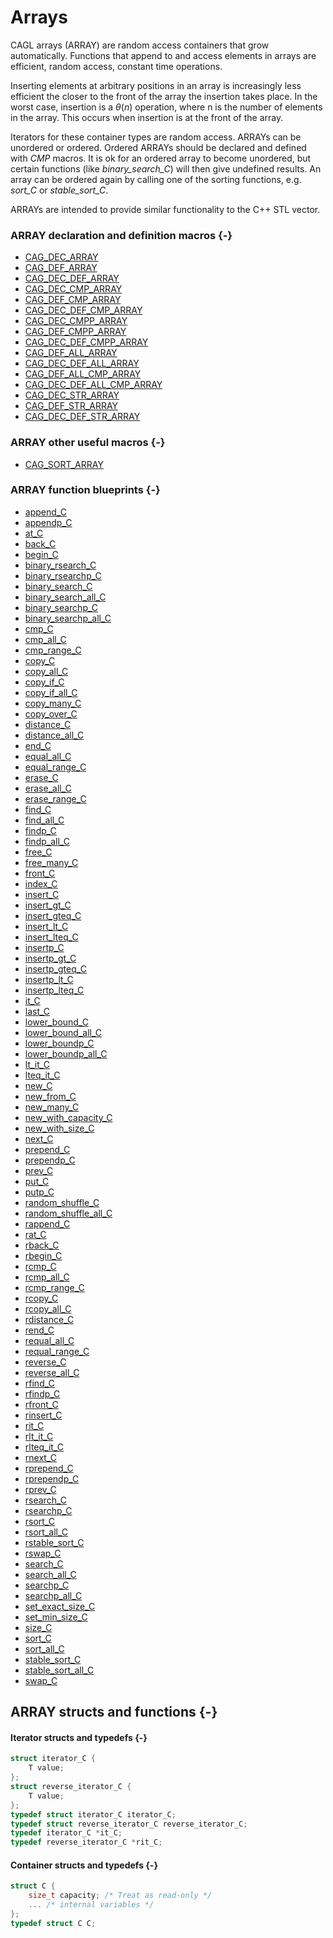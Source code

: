 # Arrays

CAGL arrays (ARRAY) are random access containers that grow automatically. Functions that append to and access elements in arrays are efficient, random access, constant time operations.

Inserting elements at arbitrary positions in an array is increasingly less efficient the closer to the front of the array the insertion takes place. In the worst case, insertion is a $\theta(n)$ operation, where n is the number of elements in the array. This occurs when insertion is at the front of the array.

Iterators for these container types are random access. ARRAYs can be unordered  or ordered. Ordered ARRAYs should be declared and defined with *CMP* macros. It is ok for an ordered array to become unordered, but certain functions (like *binary_search_C*) will then give undefined results. An array can be ordered again by calling one of the sorting functions, e.g. *sort_C* or *stable_sort_C*.

ARRAYs are intended to provide similar functionality to the C++ STL vector.

### ARRAY declaration and definition macros {-}

- [CAG_DEC_ARRAY](#cag_dec_array)
- [CAG_DEF_ARRAY](#cag_def_array)
- [CAG_DEC_DEF_ARRAY](#cag_dec_def_array)
- [CAG_DEC_CMP_ARRAY](#cag_dec_cmp_array)
- [CAG_DEF_CMP_ARRAY](#cag_def_cmp_array)
- [CAG_DEC_DEF_CMP_ARRAY](#cag_dec_def_cmp_array)
- [CAG_DEC_CMPP_ARRAY](#cag_dec_cmpp_array)
- [CAG_DEF_CMPP_ARRAY](#cag_def_cmpp_array)
- [CAG_DEC_DEF_CMPP_ARRAY](#cag_dec_def_cmpp_array)
- [CAG_DEF_ALL_ARRAY](#cag_def_all_array)
- [CAG_DEC_DEF_ALL_ARRAY](#cag_dec_def_all_array)
- [CAG_DEF_ALL_CMP_ARRAY](#cag_def_all_cmp_array)
- [CAG_DEC_DEF_ALL_CMP_ARRAY](#cag_dec_def_all_cmp_array)
- [CAG_DEC_STR_ARRAY](#cag_dec_str_array)
- [CAG_DEF_STR_ARRAY](#cag_def_str_array)
- [CAG_DEC_DEF_STR_ARRAY](#cag_dec_def_str_array)

### ARRAY other useful macros {-}

- [CAG_SORT_ARRAY](#cag_sort_array)

### ARRAY function blueprints {-}

- [append_C](#append_C-ad)
- [appendp_C](#appendp_C-ad)
- [at_C](#at_C-adhst)
- [back_C](#back_C)
- [begin_C](#begin_C-adhst)
- [binary_rsearch_C](#binary_rsearch_C-a)
- [binary_rsearchp_C](#binary_rsearchp_C-a)
- [binary_search_C](#binary_search_C-a)
- [binary_search_all_C](#binary_search_all_C-a)
- [binary_searchp_C](#binary_searchp_C-a)
- [binary_searchp_all_C](#binary_searchp_all_C-a)
- [cmp_C](#cmp_C-adst)
- [cmp_all_C](#cmp_all_C-adst)
- [cmp_range_C](#cmp_range_C-adst)
- [copy_C](#copy_C-adhst)
- [copy_all_C](#copy_all_C-adhst)
- [copy_if_C](#copy_if_C-adhst)
- [copy_if_all_C](#copy_if_all_C-adhst)
- [copy_many_C](#copy_many_C-adhst)
- [copy_over_C](#copy_over_C-adhst)
- [distance_C](#distance_C-adhst)
- [distance_all_C](#distance_all_C-adhst)
- [end_C](#end_C-adhst)
- [equal_all_C](#equal_all_C-adst)
- [equal_range_C](#equal_range_C-adst)
- [erase_C](#erase_C-adht)
- [erase_all_C](#erase_all_C-adhst)
- [erase_range_C](#erase_range_C-adhst)
- [find_C](#find_C-adhst)
- [find_all_C](#find_all_C-adhst)
- [findp_C](#findp_C-adhst)
- [findp_all_C](#findp_all_C-adhst)
- [free_C](#free_C-adhst)
- [free_many_C](#free_many_C-adhst)
- [front_C](#front_C-adst)
- [index_C](#index_C-adhst)
- [insert_C](#insert_C-adht)
- [insert_gt_C](#insert_gt_C-ad)
- [insert_gteq_C](#insert_gteq_C-ad)
- [insert_lt_C](#insert_lt_C-ad)
- [insert_lteq_C](#insert_lteq_C-ad)
- [insertp_C](#insertp_C-adht)
- [insertp_gt_C](#insertp_gt_C-ad)
- [insertp_gteq_C](#insertp_gteq_C-ad)
- [insertp_lt_C](#insertp_lt_C-ad)
- [insertp_lteq_C](#insertp_lteq_C-ad)
- [it_C](#it_C-adhst)
- [last_C](#last_C)
- [lower_bound_C](#lower_bound_C-a)
- [lower_bound_all_C](#lower_bound_all_C-a)
- [lower_boundp_C](#lower_boundp_C-a)
- [lower_boundp_all_C](#lower_boundp_all_C-a)
- [lt_it_C](#lt_it_C-ad)
- [lteq_it_C](#lteq_it_C-ad)
- [new_C](#new_C-adhst)
- [new_from_C](#new_from_C-adhst)
- [new_many_C](#new_many_C-adhst)
- [new_with_capacity_C](#new_with_capacity_C-a)
- [new_with_size_C](#new_with_size_C-a)
- [next_C](#next_C-adhst)
- [prepend_C](#prepend_C-ads)
- [prependp_C](#prependp_C-ads)
- [prev_C](#prev_C-adt)
- [put_C](#put_C-adhst)
- [putp_C](#putp_C)
- [random_shuffle_C](#random_shuffle_C-ad)
- [random_shuffle_all_C](#random_shuffle_all_C-ad)
- [rappend_C](#rappend_C-a)
- [rat_C](#rat_C-adt)
- [rback_C](#rback_C-a)
- [rbegin_C](#rbegin_C-adt)
- [rcmp_C](#rcmp_C-adt)
- [rcmp_all_C](#rcmp_all_C-adt)
- [rcmp_range_C](#rcmp_range_C-adt)
- [rcopy_C](#rcopy_C-adt)
- [rcopy_all_C](#rcopy_all_C-adt)
- [rdistance_C](#rdistance_C-adt)
- [rend_C](#rend_C-adt)
- [requal_all_C](#requal_all_C-adt)
- [requal_range_C](#requal_range_C-adt)
- [reverse_C](#reverse_C-ad)
- [reverse_all_C](#reverse_all_C-ads)
- [rfind_C](#rfind_C-adt)
- [rfindp_C](#rfindp_C-adt)
- [rfront_C](#rfront_C-a)
- [rinsert_C](#rinsert_C-a)
- [rit_C](#rit_C-adt)
- [rlt_it_C](#rlt_it_C-ad)
- [rlteq_it_C](#rlteq_it_C-ad)
- [rnext_C](#rnext_C-adt)
- [rprepend_C](#rprepend_C-a)
- [rprependp_C](#rprependp_C-a)
- [rprev_C](#rprev_C-adt)
- [rsearch_C](#rsearch_C-adt)
- [rsearchp_C](#rsearchp_C-adt)
- [rsort_C](#rsort_C-ad)
- [rsort_all_C](#rsort_all_C-ad)
- [rstable_sort_C](#rstable_sort_C-ad)
- [rswap_C](#rswap_C-adt)
- [search_C](#search_C-adst)
- [search_all_C](#search_all_C-adst)
- [searchp_C](#searchp_C-adst)
- [searchp_all_C](#searchp_all_C-adst)
- [set_exact_size_C](#set_exact_size_C-ads)
- [set_min_size_C](#set_min_size_C-ads)
- [size_C](#size_C-a)
- [sort_C](#sort_C-ad)
- [sort_all_C](#sort_all_C-ad)
- [stable_sort_C](#stable_sort_C-ad)
- [stable_sort_all_C](#stable_sort_all_C-ads)
- [swap_C](#swap_C-adhst)


## ARRAY structs and functions {-}

#### Iterator structs and typedefs {-}

```C
struct iterator_C {
    T value;
};
struct reverse_iterator_C {
    T value;
};
typedef struct iterator_C iterator_C;
typedef struct reverse_iterator_C reverse_iterator_C;
typedef iterator_C *it_C;
typedef reverse_iterator_C *rit_C;
```

#### Container structs and typedefs {-}

```C
struct C {
    size_t capacity; /* Treat as read-only */
    ... /* internal variables */
};
typedef struct C C;
```
